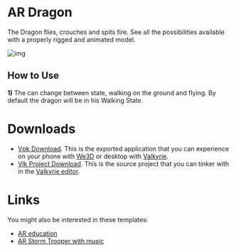 # AR Dragon
The Dragon flies, crouches and spits fire. See all the possibilities available with a properly rigged and animated model.

![img](https://cdn2.talansoft.com/ftp/img/www/Dragon-AR-3.png)

## How to Use 

**1)** The can change between state, walking on the ground and flying. By default the dragon will be in his Walking State. 

# Downloads
- [Vpk Download](https://cdn2.talansoft.com/ftp/samples/AR-Sample-V2.vpk). This is the exported application that you can experience on your phone with [We3D](/vlk/downloads#we3d) or desktop with [Valkyrie](/vlk/downloads#vlk).
- [Vlk Project Download](https://cdn2.talansoft.com/ftp/samples/AR-Sample-V2.zip). This is the source project that you can tinker with in the [Valkyrie editor](/vlk/downloads#vlk).

# Links
You might also be interested in these templates:
- [AR education](./ar-education)
- [AR Storm Trooper with music](./ar-storm-trooper)
